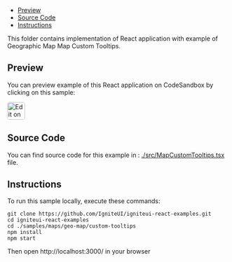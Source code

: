<!-- NOTE: do not change this file because it will be auto re-generated from template file: -->
<!-- https://github.com/IgniteUI/igniteui-react-examples/tree/master/templates/sample/ReadMe.md -->

<!-- ## Table of Contents -->
- [Preview](#Preview)
- [Source Code](#Source-Code)
- [Instructions](#Instructions)

This folder contains implementation of React application with example of Geographic Map Map Custom Tooltips.
<!-- in the Geographic Map component -->
<!-- [Geographic Map](https://infragistics.com/Reactsite/components/geo-map.html) -->

## Preview

You can preview example of this React application on CodeSandbox by clicking on this sample:

<html lang="en" xmlns="http://www.w3.org/1999/xhtml">
    <body>
        <a target="_blank" href="https://codesandbox.io/s/github/IgniteUI/igniteui-react-examples/tree/master/samples/maps/geo-map/custom-tooltips?fontsize=14&hidenavigation=1&theme=dark&view=preview&file=/src/MapCustomTooltips.tsx" rel="noopener noreferrer">
            <img height="40px" style="border-radius: 0.25rem" alt="Edit on CodeSandbox" src="https://static.infragistics.com/xplatform/images/sandbox/code.png"/>
        </a>
        <!-- <a target="_blank"
href="https://codesandbox.io/s/github/IgniteUI/igniteui-react-examples/tree/master/samples/maps/geo-map/binding-csv-points?fontsize=14&hidenavigation=1&theme=dark&view=preview">
            <img alt="Edit Sample" src="https://codesandbox.io/static/img/play-codesandbox.svg"/>
        </a> -->
        <!-- <a target="_blank" style="margin-left: 0.5rem"
href="https://codesandbox.io/embed/github/IgniteUI/igniteui-react-examples/tree/master/samples/maps/geo-map/custom-tooltips?fontsize=14&hidenavigation=1&theme=dark&view=preview&file=/src/MapCustomTooltips.tsx">
            <img height="40px" style="border-radius: 5px" alt="View on CodeSandbox" src="https://static.infragistics.com/xplatform/images/sandbox/view.png"/>
        </a> -->
        <!-- <a target="_blank"
href="https://codesandbox.io/embed/github/IgniteUI/igniteui-react-examples/tree/master/samples/maps/geo-map/binding-csv-points?fontsize=14&hidenavigation=1&theme=dark&view=preview">
            <img alt="View on CodeSandbox" src="https://static.infragistics.com/xplatform/images/sandbox/view.png"/>
        </a>
https://codesandbox.io/embed/react-treemap-overview-rtb45
https://codesandbox.io/static/img/play-codesandbox.svg
https://codesandbox.io/embed/react-treemap-overview-rtb45?view=browser -->
    </body>
</html>

<!-- ## Sample Preview -->

<!-- <iframe
  src="https://codesandbox.io/embed/github/IgniteUI/igniteui-react-examples/tree/master/samples/maps/geo-map/custom-tooltips?fontsize=14&hidenavigation=1&theme=dark&view=preview&file=/src/MapCustomTooltips.tsx"
  style="width:100%; height:400px; border:0; border-radius: 4px; overflow:hidden;"
  allow="accelerometer; ambient-light-sensor; camera; encrypted-media; geolocation; gyroscope; hid; microphone; midi; payment; usb; vr"
  sandbox="allow-forms allow-modals allow-popups allow-presentation allow-same-origin allow-scripts"
></iframe> -->

## Source Code

You can find source code for this example in :
[./src/MapCustomTooltips.tsx](./src/MapCustomTooltips.tsx) file.

<!-- The following section provides source code from:
`./src/MapCustomTooltips.tsx` file: -->

<!-- ```tsx
import * as React from 'react';
import WorldUtils from "./WorldUtils"
import { IgrGeographicMapModule } from 'igniteui-react-maps';
import { IgrGeographicMap } from 'igniteui-react-maps';
import { IgrGeographicSymbolSeries } from 'igniteui-react-maps';
import { IgrDataChartInteractivityModule } from 'igniteui-react-charts';
import { MarkerType } from 'igniteui-react-charts';
import { IgrDataContext } from 'igniteui-react-core';

IgrGeographicMapModule.register();
IgrDataChartInteractivityModule.register();

export default class MapCustomTooltips extends React.Component {

    public geoMap: IgrGeographicMap;

    constructor(props: any) {
        super(props);

        this.onMapReferenced = this.onMapReferenced.bind(this);
        this.createSymbolTooltip = this.createSymbolTooltip.bind(this);
    }

    public render() {

        return (
            <div className="igContainer">
                <div className="igComponent" >
                    <IgrGeographicMap
                        ref={this.onMapReferenced}
                        width="100%"
                        height="100%"
                        zoomable="true"/>
                </div>
                <div className="igOverlay-bottom-right">Imagery Tiles: @OpenStreetMap</div>
            </div>
        );
    }

    public onMapReferenced(map: IgrGeographicMap) {
        console.log("onDataLoaded");
        const geoRegion = { height: 170, left: -180, top: -85.0, width: 360 };
        this.geoMap = map;
        this.geoMap.zoomToGeographic(geoRegion);

        const cityQTR = { lat: 25.285, lon:  51.531,  isoCode: "qat", name: "Doha" };
        const cityPAN = { lat:  8.949, lon: -79.400,  isoCode: "pan", name: "Panama" };
        const cityCHL = { lat: -33.475, lon: -70.647, isoCode: "chl", name: "Santiago" };
        const cityJAP = { lat:  35.683, lon: 139.809, isoCode: "jpn", name: "Tokyo" };
        const cityNYC = { lat: 40.750, lon: -74.0999, isoCode: "usa", name: "New York" };
        const citySNG = { lat:  1.229, lon: 104.177,  isoCode: "sgp", name: "Singapore" };
        const cityMOS = { lat: 55.750, lon:  37.700,  isoCode: "rus", name: "Moscow" };
        const cityLAX = { lat: 34.000, lon: -118.25,  isoCode: "usa", name: "Los Angeles" };

        const AmericanCities = [cityCHL, cityPAN, cityNYC, cityLAX, ];
        const AsianCities = [ citySNG, cityMOS, cityJAP, cityQTR, ];

        this.createSymbolSeries(AmericanCities, "Green");
        this.createSymbolSeries(AsianCities, "Red");
    }

    public createSymbolSeries(geoLocations: any[], brush: string)
    {
        const symbolSeries = new IgrGeographicSymbolSeries ( { name: "symbolSeries" });
        symbolSeries.dataSource = geoLocations;
        symbolSeries.markerType = MarkerType.Circle;
        symbolSeries.latitudeMemberPath = "lat";
        symbolSeries.longitudeMemberPath = "lon";
        symbolSeries.markerBrush  = "White";
        symbolSeries.markerOutline = brush;
        symbolSeries.thickness = 1;
        symbolSeries.tooltipTemplate = this.createSymbolTooltip;

        this.geoMap.series.add(symbolSeries);
    }

    public createSymbolTooltip(context: any) {
        const dataContext = context.dataContext as IgrDataContext;
        if (!dataContext) return null;

        const dataItem = dataContext.item as any;
        if (!dataItem) return null;

        const iso = dataItem.isoCode.toUpperCase();
        const lat = WorldUtils.toStringLat(dataItem.lat);
        const lon = WorldUtils.toStringLon(dataItem.lon);
        const svg = dataItem.isoCode.toLowerCase() + '.svg';
        const scr = 'https://static.infragistics.com/xplatform/images/flags/' + svg;

        const seriesStyle = { color: dataContext.series.markerOutline } as React.CSSProperties;
        const contentStyle = { display: "inline-block", marginLeft: 5 } as React.CSSProperties;

        return <div >
            {/* style={imageStyle} style={borderStyle}*/}
            <div className="tooltipFlagBoarder">
                <img className="tooltipFlagImage" src={scr}   />
            </div>
            <div style={contentStyle}>
                <div className="tooltipBox">
                    <div className="tooltipRow">
                        <div className="tooltipLbl">City:</div>
                        <div className="tooltipVal" style={seriesStyle}>{dataItem.name}</div>
                    </div>
                    <div className="tooltipRow">
                        <div className="tooltipLbl">Latitude:</div>
                        <div className="tooltipVal" style={seriesStyle}>{lat} </div>
                    </div>
                    <div className="tooltipRow">
                        <div className="tooltipLbl">Longitude:</div>
                        <div className="tooltipVal" style={seriesStyle}>{lon}</div>
                    </div>
                    <div className="tooltipRow">
                        <div className="tooltipLbl">ISO Code:</div>
                        <div className="tooltipVal" style={seriesStyle}>{iso}</div>
                    </div>
                </div>
            </div>
        </div>
    }

}

``` -->

## Instructions
To run this sample locally, execute these commands:

```
git clone https://github.com/IgniteUI/igniteui-react-examples.git
cd igniteui-react-examples
cd ./samples/maps/geo-map/custom-tooltips
npm install
npm start

```

Then open http://localhost:3000/ in your browser

